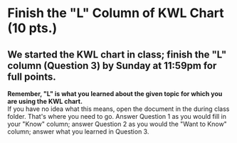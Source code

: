 # Finish the "L" Column of KWL Chart (10 pts.)

## We started the KWL chart in class; finish the "L" column (Question 3) by Sunday at 11:59pm for full points.

**Remember, "L" is what you learned about the given topic for which you are using the KWL chart.**  
If you have no idea what this means, open the document in the during class folder. That's where you need to go. Answer Question 1 as you would fill in your "Know" column; answer Question 2 as you would the "Want to Know" column; answer what you learned in Question 3.
